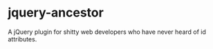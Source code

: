 jquery-ancestor
===============

A jQuery plugin for shitty web developers who have never heard of id attributes. 
